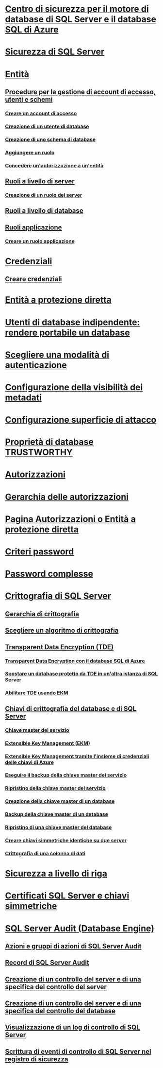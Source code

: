 # [Centro di sicurezza per il motore di database di SQL Server e il database SQL di Azure](security-center-for-sql-server-database-engine-and-azure-sql-database.md)
# [Sicurezza di SQL Server](securing-sql-server.md)
# [Entità](authentication-access/principals-database-engine.md)
## [Procedure per la gestione di account di accesso, utenti e schemi](authentication-access/managing-logins-users-and-schemas-how-to-topics.md)
### [Creare un account di accesso](authentication-access/create-a-login.md)
### [Creazione di un utente di database](authentication-access/create-a-database-user.md)
### [Creazione di uno schema di database](authentication-access/create-a-database-schema.md)
### [Aggiungere un ruolo](authentication-access/join-a-role.md)
### [Concedere un'autorizzazione a un'entità](authentication-access/grant-a-permission-to-a-principal.md)
## [Ruoli a livello di server](authentication-access/server-level-roles.md)
### [Creazione di un ruolo del server](authentication-access/create-a-server-role.md)
## [Ruoli a livello di database](authentication-access/database-level-roles.md)
## [Ruoli applicazione](authentication-access/application-roles.md)
### [Creare un ruolo applicazione](authentication-access/create-an-application-role.md)
# [Credenziali](authentication-access/credentials-database-engine.md)
## [Creare credenziali](authentication-access/create-a-credential.md)
# [Entità a protezione diretta](securables.md)
# [Utenti di database indipendente: rendere portabile un database](contained-database-users-making-your-database-portable.md)
# [Scegliere una modalità di autenticazione](choose-an-authentication-mode.md)
# [Configurazione della visibilità dei metadati](metadata-visibility-configuration.md)
# [Configurazione superficie di attacco](surface-area-configuration.md)
# [Proprietà di database TRUSTWORTHY](trustworthy-database-property.md)
# [Autorizzazioni](permissions-database-engine.md)
# [Gerarchia delle autorizzazioni](permissions-hierarchy-database-engine.md)
# [Pagina Autorizzazioni o Entità a protezione diretta](permissions-or-securables-page.md)
# [Criteri password](password-policy.md)
# [Password complesse](strong-passwords.md)
# [Crittografia di SQL Server](encryption/sql-server-encryption.md)
## [Gerarchia di crittografia](encryption/encryption-hierarchy.md)
## [Scegliere un algoritmo di crittografia](encryption/choose-an-encryption-algorithm.md)
## [Transparent Data Encryption (TDE)](encryption/transparent-data-encryption.md)
### [Transparent Data Encryption con il database SQL di Azure](dbengine-transparent-data-encryption-with-azure-sql-database.md)
### [Spostare un database protetto da TDE in un'altra istanza di SQL Server](encryption/move-a-tde-protected-database-to-another-sql-server.md)
### [Abilitare TDE usando EKM](encryption/enable-tde-on-sql-server-using-ekm.md)
## [Chiavi di crittografia del database e di SQL Server](encryption/sql-server-and-database-encryption-keys-database-engine.md)
### [Chiave master del servizio](encryption/service-master-key.md)
### [Extensible Key Management (EKM)](encryption/extensible-key-management-ekm.md)
### [Extensible Key Management tramite l'insieme di credenziali delle chiavi di Azure](encryption/extensible-key-management-using-azure-key-vault-sql-server.md)
### [Eseguire il backup della chiave master del servizio](encryption/back-up-the-service-master-key.md)
### [Ripristino della chiave master del servizio](encryption/restore-the-service-master-key.md)
### [Creazione della chiave master di un database](encryption/create-a-database-master-key.md)
### [Backup della chiave master di un database](encryption/back-up-a-database-master-key.md)
### [Ripristino di una chiave master del database](encryption/restore-a-database-master-key.md)
### [Creare chiavi simmetriche identiche su due server](encryption/create-identical-symmetric-keys-on-two-servers.md)
### [Crittografia di una colonna di dati](encryption/encrypt-a-column-of-data.md)
# [Sicurezza a livello di riga](row-level-security.md)
# [Certificati SQL Server e chiavi simmetriche](sql-server-certificates-and-asymmetric-keys.md)
# [SQL Server Audit (Database Engine)](auditing/sql-server-audit-database-engine.md)
## [Azioni e gruppi di azioni di SQL Server Audit](auditing/sql-server-audit-action-groups-and-actions.md)
## [Record di SQL Server Audit](auditing/sql-server-audit-records.md)
## [Creazione di un controllo del server e di una specifica del controllo del server](auditing/create-a-server-audit-and-server-audit-specification.md)
## [Creazione di un controllo del server e di una specifica del controllo del database](auditing/create-a-server-audit-and-database-audit-specification.md)
## [Visualizzazione di un log di controllo di SQL Server](auditing/view-a-sql-server-audit-log.md)
## [Scrittura di eventi di controllo di SQL Server nel registro di sicurezza](auditing/write-sql-server-audit-events-to-the-security-log.md)
